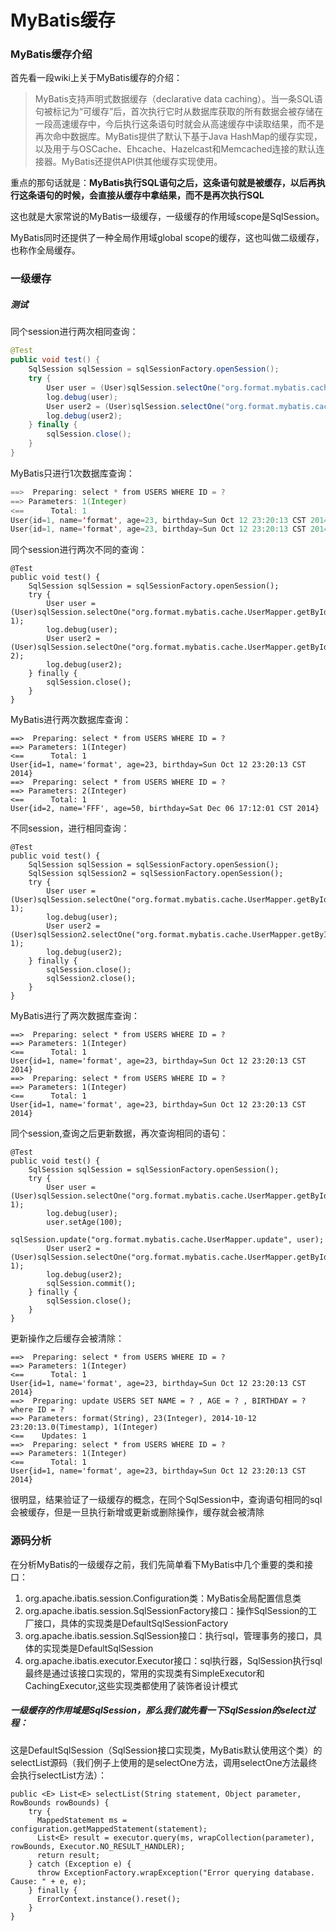 # MyBatis缓存

### MyBatis缓存介绍

首先看一段wiki上关于MyBatis缓存的介绍：

> MyBatis支持声明式数据缓存（declarative data caching）。当一条SQL语句被标记为“可缓存”后，首次执行它时从数据库获取的所有数据会被存储在一段高速缓存中，今后执行这条语句时就会从高速缓存中读取结果，而不是再次命中数据库。MyBatis提供了默认下基于Java HashMap的缓存实现，以及用于与OSCache、Ehcache、Hazelcast和Memcached连接的默认连接器。MyBatis还提供API供其他缓存实现使用。

重点的那句话就是：**MyBatis执行SQL语句之后，这条语句就是被缓存，以后再执行这条语句的时候，会直接从缓存中拿结果，而不是再次执行SQL**

这也就是大家常说的MyBatis一级缓存，一级缓存的作用域scope是SqlSession。

MyBatis同时还提供了一种全局作用域global scope的缓存，这也叫做二级缓存，也称作全局缓存。

### 一级缓存

##### 测试

同个session进行两次相同查询：

```java
@Test
public void test() {
    SqlSession sqlSession = sqlSessionFactory.openSession();
    try {
        User user = (User)sqlSession.selectOne("org.format.mybatis.cache.UserMapper.getById", 1);
        log.debug(user);
        User user2 = (User)sqlSession.selectOne("org.format.mybatis.cache.UserMapper.getById", 1);
        log.debug(user2);
    } finally {
        sqlSession.close();
    }
}
```

MyBatis只进行1次数据库查询：

```java
==>  Preparing: select * from USERS WHERE ID = ? 
==> Parameters: 1(Integer)
<==      Total: 1
User{id=1, name='format', age=23, birthday=Sun Oct 12 23:20:13 CST 2014}
User{id=1, name='format', age=23, birthday=Sun Oct 12 23:20:13 CST 2014}
```

同个session进行两次不同的查询：

```
@Test
public void test() {
    SqlSession sqlSession = sqlSessionFactory.openSession();
    try {
        User user = (User)sqlSession.selectOne("org.format.mybatis.cache.UserMapper.getById", 1);
        log.debug(user);
        User user2 = (User)sqlSession.selectOne("org.format.mybatis.cache.UserMapper.getById", 2);
        log.debug(user2);
    } finally {
        sqlSession.close();
    }
}
```

MyBatis进行两次数据库查询：

```
==>  Preparing: select * from USERS WHERE ID = ? 
==> Parameters: 1(Integer)
<==      Total: 1
User{id=1, name='format', age=23, birthday=Sun Oct 12 23:20:13 CST 2014}
==>  Preparing: select * from USERS WHERE ID = ? 
==> Parameters: 2(Integer)
<==      Total: 1
User{id=2, name='FFF', age=50, birthday=Sat Dec 06 17:12:01 CST 2014}
```

不同session，进行相同查询：

```
@Test
public void test() {
    SqlSession sqlSession = sqlSessionFactory.openSession();
    SqlSession sqlSession2 = sqlSessionFactory.openSession();
    try {
        User user = (User)sqlSession.selectOne("org.format.mybatis.cache.UserMapper.getById", 1);
        log.debug(user);
        User user2 = (User)sqlSession2.selectOne("org.format.mybatis.cache.UserMapper.getById", 1);
        log.debug(user2);
    } finally {
        sqlSession.close();
        sqlSession2.close();
    }
}
```

MyBatis进行了两次数据库查询：

```
==>  Preparing: select * from USERS WHERE ID = ? 
==> Parameters: 1(Integer)
<==      Total: 1
User{id=1, name='format', age=23, birthday=Sun Oct 12 23:20:13 CST 2014}
==>  Preparing: select * from USERS WHERE ID = ? 
==> Parameters: 1(Integer)
<==      Total: 1
User{id=1, name='format', age=23, birthday=Sun Oct 12 23:20:13 CST 2014}
```

同个session,查询之后更新数据，再次查询相同的语句：

```
@Test
public void test() {
    SqlSession sqlSession = sqlSessionFactory.openSession();
    try {
        User user = (User)sqlSession.selectOne("org.format.mybatis.cache.UserMapper.getById", 1);
        log.debug(user);
        user.setAge(100);
        sqlSession.update("org.format.mybatis.cache.UserMapper.update", user);
        User user2 = (User)sqlSession.selectOne("org.format.mybatis.cache.UserMapper.getById", 1);
        log.debug(user2);
        sqlSession.commit();
    } finally {
        sqlSession.close();
    }
}
```

更新操作之后缓存会被清除：

```
==>  Preparing: select * from USERS WHERE ID = ? 
==> Parameters: 1(Integer)
<==      Total: 1
User{id=1, name='format', age=23, birthday=Sun Oct 12 23:20:13 CST 2014}
==>  Preparing: update USERS SET NAME = ? , AGE = ? , BIRTHDAY = ? where ID = ? 
==> Parameters: format(String), 23(Integer), 2014-10-12 23:20:13.0(Timestamp), 1(Integer)
<==    Updates: 1
==>  Preparing: select * from USERS WHERE ID = ? 
==> Parameters: 1(Integer)
<==      Total: 1
User{id=1, name='format', age=23, birthday=Sun Oct 12 23:20:13 CST 2014}
```

很明显，结果验证了一级缓存的概念，在同个SqlSession中，查询语句相同的sql会被缓存，但是一旦执行新增或更新或删除操作，缓存就会被清除

### 源码分析

在分析MyBatis的一级缓存之前，我们先简单看下MyBatis中几个重要的类和接口：

1. org.apache.ibatis.session.Configuration类：MyBatis全局配置信息类
2. org.apache.ibatis.session.SqlSessionFactory接口：操作SqlSession的工厂接口，具体的实现类是DefaultSqlSessionFactory
3. org.apache.ibatis.session.SqlSession接口：执行sql，管理事务的接口，具体的实现类是DefaultSqlSession
4. org.apache.ibatis.executor.Executor接口：sql执行器，SqlSession执行sql最终是通过该接口实现的，常用的实现类有SimpleExecutor和CachingExecutor,这些实现类都使用了装饰者设计模式

##### 一级缓存的作用域是SqlSession，那么我们就先看一下SqlSession的select过程：

这是DefaultSqlSession（SqlSession接口实现类，MyBatis默认使用这个类）的selectList源码（我们例子上使用的是selectOne方法，调用selectOne方法最终会执行selectList方法）：

```
public <E> List<E> selectList(String statement, Object parameter, RowBounds rowBounds) {
    try {
      MappedStatement ms = configuration.getMappedStatement(statement);
      List<E> result = executor.query(ms, wrapCollection(parameter), rowBounds, Executor.NO_RESULT_HANDLER);
      return result;
    } catch (Exception e) {
      throw ExceptionFactory.wrapException("Error querying database.  Cause: " + e, e);
    } finally {
      ErrorContext.instance().reset();
    }
}
```

